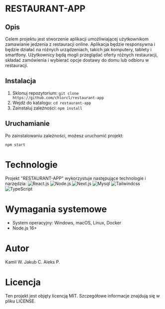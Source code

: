 # RESTAURANT-APP


## Opis
Celem projektu jest stworzenie aplikacji umożliwiającej użytkownikom zamawianie jedzenia z restauracji online. Aplikacja będzie responsywna i będzie działać na różnych urządzeniach, takich jak komputery, tablety i smartfony. Użytkownicy będą mogli przeglądać oferty różnych restauracji, składać zamówienia i wybierać opcje dostawy do domu lub odbioru w restauracji.

## Instalacja
1. Sklonuj repozytorium: `git clone https://github.com/chlorcl/restaurant-app`
2. Wejdź do katalogu: `cd restaurant-app`
3. Zainstaluj zależności: `npm install`

## Uruchamianie
Po zainstalowaniu zależności, możesz uruchomić projekt:

```bash
npm start
```
# Technologie
Projekt "RESTAURANT-APP" wykorzystuje następujące technologie i narzędzia:
![React.js](https://img.shields.io/badge/React-20232A?style=for-the-badge&logo=react&logoColor=61DAFB)
![Node.js](https://img.shields.io/badge/Node.js-43853D?style=for-the-badge&logo=node.js&logoColor=white)
![Next.js](https://img.shields.io/badge/Node.js-43853D?style=for-the-badge&logo=node.js&logoColor=white)
![Mysql](https://img.shields.io/badge/MySQL-00000F?style=for-the-badge&logo=mysql&logoColor=white)
![Tailwindcss](https://img.shields.io/badge/Tailwind_CSS-38B2AC?style=for-the-badge&logo=tailwind-css&logoColor=white)
![TypeScript](https://img.shields.io/badge/TypeScript-007ACC?style=for-the-badge&logo=typescript&logoColor=white)

# Wymagania systemowe
- System operacyjny: Windows, macOS, Linux, Docker
- Node.js 16+

# Autor 
Kamil W.
Jakub C.
Aleks P.

# Licencja 
Ten projekt jest objęty licencją MIT. Szczegółowe informacje znajdują się w pliku LICENSE.


